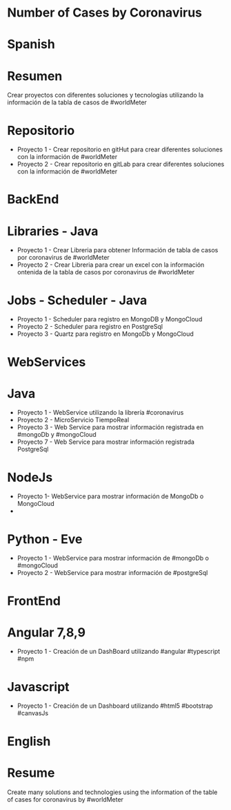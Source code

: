 # Number of Cases by Coronavirus

# Spanish
# Resumen
Crear proyectos con diferentes soluciones y tecnologías utilizando la información de la tabla de casos de #worldMeter

# Repositorio
- Proyecto 1 - Crear repositorio en gitHut para crear diferentes soluciones con la información de #worldMeter
- Proyecto 2 - Crear repositorio en gitLab para crear diferentes soluciones con la información de #worldMeter

# BackEnd
# Libraries - Java
- Proyecto 1 - Crear Libreria para obtener Información de tabla de casos por coronavirus de #worldMeter
- Proyecto 2 - Crear Libreria para crear un excel con la información ontenida de la tabla de casos por coronavirus de #worldMeter

# Jobs - Scheduler - Java
- Proyecto 1 - Scheduler para registro en MongoDB y MongoCloud
- Proyecto 2 - Scheduler para registro en PostgreSql
- Proyecto 3 - Quartz para registro en MongoDb y MongoCloud

# WebServices
# Java
- Proyecto 1 - WebService utilizando la librería #coronavirus 
- Proyecto 2 - MicroServicio TiempoReal
- Proyecto 3 - Web Service para mostrar información registrada en #mongoDb y #mongoCloud
- Proyecto 7 - Web Service para mostrar información registrada PostgreSql

# NodeJs
- Proyecto 1-  WebService para mostrar información de MongoDb o MongoCloud
-

# Python - Eve
- Proyecto 1 - WebService para mostrar información de #mongoDb o #mongoCloud
- Proyecto 2 - WebService para mostrar información de #postgreSql

# FrontEnd
# Angular 7,8,9
- Proyecto 1 - Creación de un DashBoard utilizando #angular #typescript #npm

# Javascript 
- Proyecto 1 - Creación de un Dashboard utilizando #html5 #bootstrap #canvasJs

# English
# Resume
Create many solutions and technologies using the information of the table of cases for coronavirus by #worldMeter
